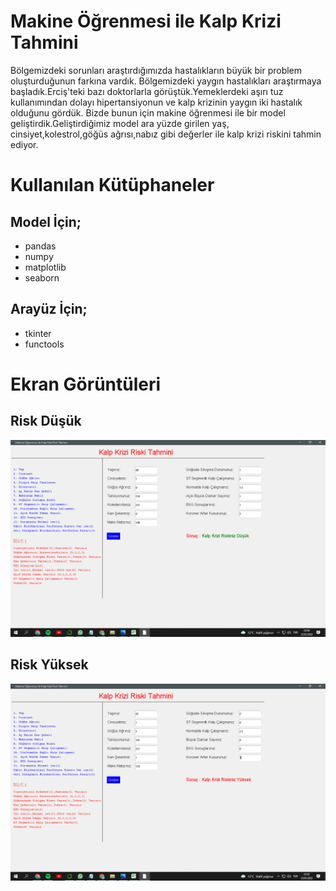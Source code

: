 # Makine Öğrenmesi ile Kalp Krizi Tahmini

Bölgemizdeki sorunları araştırdığımızda hastalıkların büyük bir problem oluşturduğunun farkına vardık.
Bölgemizdeki yaygın hastalıkları araştırmaya başladık.Erciş'teki bazı doktorlarla görüştük.Yemeklerdeki
aşırı tuz kullanımından dolayı  hipertansiyonun ve kalp krizinin yaygın iki hastalık olduğunu gördük.
Bizde bunun için makine öğrenmesi ile bir model geliştirdik.Geliştirdiğimiz model ara yüzde girilen yaş,
cinsiyet,kolestrol,göğüs ağrısı,nabız gibi değerler ile kalp krizi riskini tahmin ediyor.

# Kullanılan Kütüphaneler

## Model İçin;
- pandas
- numpy
- matplotlib
- seaborn

## Arayüz İçin;
- tkinter
- functools


# Ekran Görüntüleri

## Risk Düşük

![Risk Yüksek](/Riskinizdusuk.png)
## Risk Yüksek

![Risk Yüksek](/riskyuksek.png)